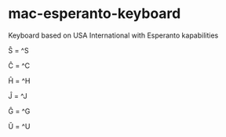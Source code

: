 # mac-esperanto-keyboard
Keyboard based on USA International with Esperanto kapabilities

Ŝ = ^S

Ĉ = ^C

Ĥ = ^H

Ĵ = ^J

Ĝ = ^G

Ŭ = ^U
